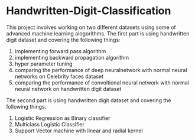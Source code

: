 # Handwritten-Digit-Classification
This project involves working on two different datasets using some of advanced machine learning alogorithms.
The first part is using handwritten digit dataset and covering the following things:
1) implementing forward  pass algorithm
2) implementing backward propagation algorithm
3) hyper parameter tuning
4) comparing the performance of deep neuralnetwork with normal neural networks on Celebrity faces dataset
5) comparing the performance of convoltional neural network with normal neural network on handwritten digit dataset

The second part is using handwritten digit dataset and covering the following things:
1) Logistic Regression as Binary classifier
2) Multiclass Logistic Classifier
3) Support Vector machine with linear and radial kernel

